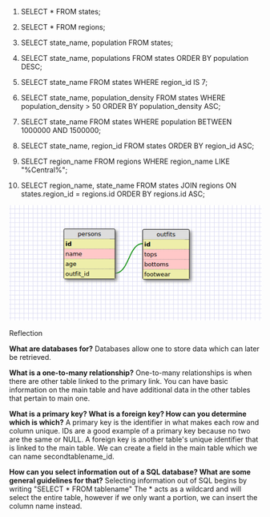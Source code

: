 1. 	SELECT * FROM states;

2. 	SELECT * FROM regions;

3. 	SELECT state_name, population FROM states;

4. 	SELECT state_name, populations FROM states
	ORDER BY population DESC;

5.	SELECT state_name FROM states
	WHERE region_id IS 7;

6.	SELECT state_name, population_density FROM states
	WHERE population_density > 50
	ORDER BY population_density ASC;

7.	SELECT state_name FROM states
	WHERE population
	BETWEEN 1000000 AND 1500000;

8. 	SELECT state_name, region_id FROM states
	ORDER BY region_id ASC;

9.	SELECT region_name FROM regions
	WHERE region_name LIKE "%Central%";

10.	SELECT region_name, state_name FROM states 
	JOIN regions 
	ON states.region_id = regions.id 
	ORDER BY regions.id ASC;


![persons and outfits](https://github.com/Awilda/phase-0/blob/master/week-8/database-intro/persons_outfits_schema.png)


Reflection

**What are databases for?**
Databases allow one to store data which can later be retrieved.


**What is a one-to-many relationship?**
One-to-many relationships is when there are other table linked to the primary link. You can have basic information on the main table and have additional data in the other tables that pertain to main one.


**What is a primary key? What is a foreign key? How can you determine which is which?**
A primary key is the identifier in what makes each row and column unique. IDs are a good example of a primary key because no two are the same or NULL. A foreign key is another table's unique identifier that is linked to the main table. We can create a field in the main table which we can name secondtablename_id.


**How can you select information out of a SQL database? What are some general guidelines for that?**
Selecting information out of SQL begins by writing "SELECT * FROM tablename" The * acts as a wildcard and will select the entire table, however if we only want a portion, we can insert the column name instead.

